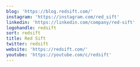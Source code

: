 ```yaml
---
blog: 'https://blog.redsift.com/'
instagram: 'https://instagram.com/red_sift'
linkedin: 'https://linkedin.com/company/red-sift'
logohandle: redsift
sort: redsift
title: Red Sift
twitter: redsift
website: 'https://redsift.com/'
youtube: 'https://youtube.com/c/redsift'
---
```

